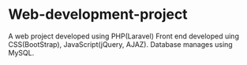 # Web-development-project
A web project developed using PHP(Laravel)
Front end developed uing CSS(BootStrap), JavaScript(jQuery, AJAZ).
Database manages using MySQL.
